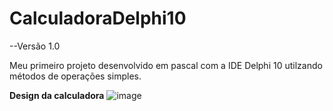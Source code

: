 # CalculadoraDelphi10
--Versão 1.0

Meu primeiro projeto desenvolvido em pascal com a IDE Delphi 10 utilzando métodos de operações simples.

**Design da calculadora** 
![image](https://github.com/jessica-ssouza/Calculadora/assets/146476727/947988a7-3550-4b46-b1ad-12fafb5ca56c)





